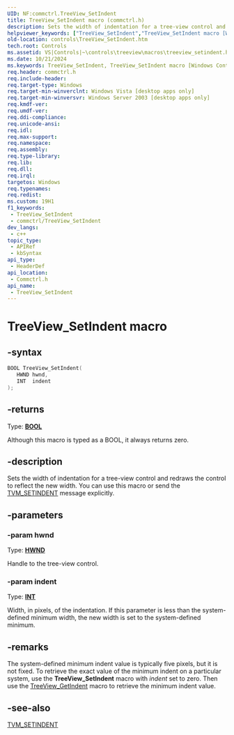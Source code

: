 ```yaml
---
UID: NF:commctrl.TreeView_SetIndent
title: TreeView_SetIndent macro (commctrl.h)
description: Sets the width of indentation for a tree-view control and redraws the control to reflect the new width. You can use this macro or send the TVM_SETINDENT message explicitly.
helpviewer_keywords: ["TreeView_SetIndent","TreeView_SetIndent macro [Windows Controls]","_win32_TreeView_SetIndent","_win32_TreeView_SetIndent_cpp","commctrl/TreeView_SetIndent","controls.TreeView_SetIndent","controls._win32_TreeView_SetIndent"]
old-location: controls\TreeView_SetIndent.htm
tech.root: Controls
ms.assetid: VS|Controls|~\controls\treeview\macros\treeview_setindent.htm
ms.date: 10/21/2024
ms.keywords: TreeView_SetIndent, TreeView_SetIndent macro [Windows Controls], _win32_TreeView_SetIndent, _win32_TreeView_SetIndent_cpp, commctrl/TreeView_SetIndent, controls.TreeView_SetIndent, controls._win32_TreeView_SetIndent
req.header: commctrl.h
req.include-header: 
req.target-type: Windows
req.target-min-winverclnt: Windows Vista [desktop apps only]
req.target-min-winversvr: Windows Server 2003 [desktop apps only]
req.kmdf-ver: 
req.umdf-ver: 
req.ddi-compliance: 
req.unicode-ansi: 
req.idl: 
req.max-support: 
req.namespace: 
req.assembly: 
req.type-library: 
req.lib: 
req.dll: 
req.irql: 
targetos: Windows
req.typenames: 
req.redist: 
ms.custom: 19H1
f1_keywords:
 - TreeView_SetIndent
 - commctrl/TreeView_SetIndent
dev_langs:
 - c++
topic_type:
 - APIRef
 - kbSyntax
api_type:
 - HeaderDef
api_location:
 - Commctrl.h
api_name:
 - TreeView_SetIndent
---
```


# TreeView_SetIndent macro

## -syntax

```cpp
BOOL TreeView_SetIndent(
   HWND hwnd,
   INT  indent
);
```

## -returns

Type: **[BOOL](/windows/desktop/winprog/windows-data-types)**

Although this macro is typed as a BOOL, it always returns zero.


## -description

Sets the width of indentation for a tree-view control and redraws the control to reflect the new width. You can use this macro or send the <a href="/windows/desktop/Controls/tvm-setindent">TVM_SETINDENT</a> message explicitly.

## -parameters

### -param hwnd

Type: <b><a href="/windows/desktop/WinProg/windows-data-types">HWND</a></b>

Handle to the tree-view control.

### -param indent

Type: <b><a href="/windows/desktop/WinProg/windows-data-types">INT</a></b>

Width, in pixels, of the indentation. If this parameter is less than the system-defined minimum width, the new width is set to the system-defined minimum.

## -remarks

The system-defined minimum indent value is typically five pixels, but it is not fixed. To retrieve the exact value of the minimum indent on a particular system, use the <b>TreeView_SetIndent</b> macro with <i>indent</i> set to zero. Then use the <a href="/windows/desktop/api/commctrl/nf-commctrl-treeview_getindent">TreeView_GetIndent</a> macro to retrieve the minimum indent value.

## -see-also

<a href="/windows/desktop/Controls/tvm-setindent">TVM_SETINDENT</a>

